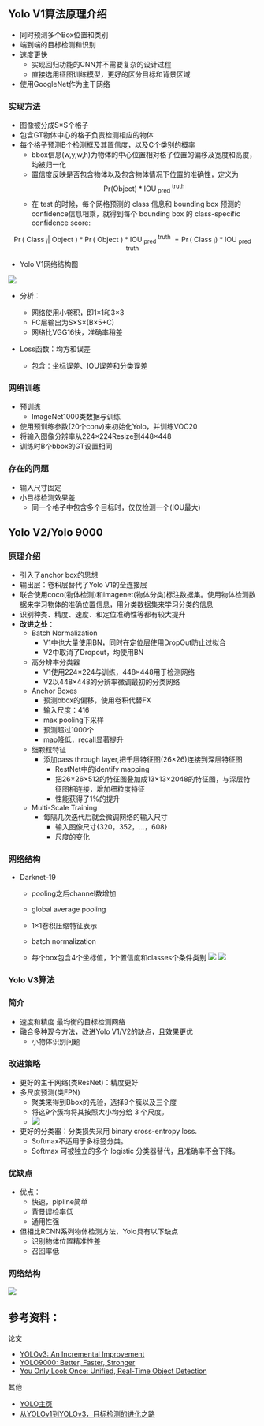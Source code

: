 ## Yolo V1算法原理介绍
- 同时预测多个Box位置和类别
- 端到端的目标检测和识别
- 速度更快
  - 实现回归功能的CNN并不需要复杂的设计过程
  - 直接选用征图训练模型，更好的区分目标和背景区域
- 使用GoogleNet作为主干网络
### 实现方法
- 图像被分成S×S个格子
- 包含GT物体中心的格子负责检测相应的物体
- 每个格子预测B个检测框及其置信度，以及C个类别的概率
  - bbox信息(w,y,w,h)为物体的中心位置相对格子位置的偏移及宽度和高度，均被归一化
  - 置信度反映是否包含物体以及包含物体情况下位置的准确性，定义为
  $$\mathrm{Pr}(\mathrm{Object}) * \mathrm{IOU}_{\text { pred }}^{\text { truth }}$$
  - 在 test 的时候，每个网格预测的 class 信息和 bounding box 预测的 confidence信息相乘，就得到每个 bounding box 的 class-specific confidence score:
 
$$
\operatorname{Pr}\left(\text { Class }_{i} | \text { Object }\right) * \operatorname{Pr}(\text { Object }) * \mathrm{IOU}_{\text { pred }}^{\text { truth }}=\operatorname{Pr}\left(\text { Class }_{i}\right) * \operatorname{IOU}_{\text { pred }}^{\text { truth }}
$$
  

- Yolo V1网络结构图

![](https://github.com/chenxyyy/Deeplearning_notes/blob/master/image/yolo/2019-03-24-10-56-21.png)

- 分析：
  - 网络使用小卷积，即1×1和3×3
  - FC层输出为S×S×(B×5+C)
  - 网络比VGG16快，准确率稍差

- Loss函数：均方和误差
  - 包含：坐标误差、IOU误差和分类误差
### 网络训练
- 预训练
  - ImageNet1000类数据与训练
- 使用预训练参数(20个conv)来初始化Yolo，并训练VOC20
-  将输入图像分辨率从224×224Resize到448×448
-  训练时B个bbox的GT设置相同

### 存在的问题
- 输入尺寸固定
- 小目标检测效果差
  - 同一个格子中包含多个目标时，仅仅检测一个(IOU最大)

## Yolo V2/Yolo 9000
### 原理介绍
- 引入了anchor box的思想
- 输出层：卷积层替代了Yolo V1的全连接层
- 联合使用coco(物体检测)和imagenet(物体分类)标注数据集。使用物体检测数据来学习物体的准确位置信息，用分类数据集来学习分类的信息
- 识别种类、精度、速度、和定位准确性等都有较大提升
- **改进之处**：
  - Batch Normalization
    - V1中也大量使用BN，同时在定位层使用DropOut防止过拟合
    - V2中取消了Dropout，均使用BN
  - 高分辨率分类器
    - V1使用224×224与训练，448×448用于检测网络
    - V2以448×448的分辨率微调最初的分类网络
  - Anchor Boxes
    - 预测bbox的偏移，使用卷积代替FX
    - 输入尺度：416
    - max pooling下采样
    - 预测超过1000个
    - map降低，recall显著提升
  - 细颗粒特征
    - 添加pass through layer,把千层特征图(26×26)连接到深层特征图
      - RestNet中的identify mapping
      - 把26×26×512的特征图叠加成13×13×2048的特征图，与深层特征图相连接，增加细粒度特征
      - 性能获得了1%的提升
  - Multi-Scale Training
    - 每隔几次迭代后就会微调网络的输入尺寸
      - 输入图像尺寸{320，352，...，608}
      - 尺度的变化

### 网络结构
- Darknet-19
  - pooling之后channel数增加
  - global average pooling
  - 1×1卷积压缩特征表示
  - batch normalization
    
  - 每个box包含4个坐标值，1个置信度和classes个条件类别 
    ![](https://github.com/chenxyyy/Deeplearning_notes/blob/master/image/yolo/2019-03-24-11-36-51.png) 
    ![](https://github.com/chenxyyy/Deeplearning_notes/blob/master/image/yolo/2019-03-24-11-40-43.png)

### Yolo V3算法
### 简介
  - 速度和精度 最均衡的目标检测网络
  - 融合多种现今方法，改进Yolo V1/V2的缺点，且效果更优
    - 小物体识别问题

### 改进策略
  - 更好的主干网络(类ResNet)：精度更好
  - 多尺度预测(类FPN)
    - 聚类来得到Bbox的先验，选择9个簇以及三个度
    - 将这9个簇均将其按照大小均分给 3 个尺度。
    - ![](https://github.com/chenxyyy/Deeplearning_notes/blob/master/image/yolo/2019-03-24-12-36-13.png)
  - 更好的分类器：分类损失采用 binary cross-entropy loss.
    - Softmax不适用于多标签分类。
    - Softmax 可被独立的多个 logistic 分类器替代，且准确率不会下降。 

### 优缺点
- 优点：
  - 快速，pipline简单
  - 背景误检率低
  - 通用性强
- 但相比RCNN系列物体检测方法，Yolo具有以下缺点
  - 识别物体位置精准性差
  - 召回率低

### 网络结构
![](https://github.com/chenxyyy/Deeplearning_notes/blob/master/image/yolo/2019-03-24-12-46-59.png)



## 参考资料：

论文
- [YOLOv3: An Incremental Improvement](https://arxiv.org/abs/1804.02767)
- [YOLO9000: Better, Faster, Stronger](https://arxiv.org/abs/1612.08242)
- [You Only Look Once: Unified, Real-Time Object Detection](https://arxiv.org/abs/1506.02640)

其他

- [YOLO主页](https://pjreddie.com/darknet/yolo/)
- [从YOLOv1到YOLOv3，目标检测的进化之路](https://blog.csdn.net/guleileo/article/details/80581858#t1)


